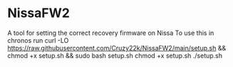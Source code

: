 # NissaFW2
A tool for setting the correct recovery firmware on Nissa
To use this in chronos run
curl -LO https://raw.githubusercontent.com/Cruzy22k/NissaFW2/main/setup.sh && chmod +x setup.sh && sudo bash setup.sh
chmod +x setup.sh
./setup.sh
